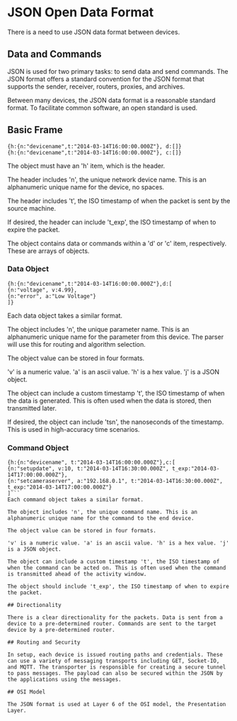 # JSON Open Data Format

There is a need to use JSON data format between devices.

## Data and Commands

JSON is used for two primary tasks: to send data and send commands. The JSON format offers a standard convention for the JSON format that supports the sender, receiver, routers, proxies, and archives.

Between many devices, the JSON data format is a reasonable standard format. To facilitate common software, an open standard is used.

## Basic Frame
```
{h:{n:"devicename",t:"2014-03-14T16:00:00.000Z"}, d:[]}
{h:{n:"devicename",t:"2014-03-14T16:00:00.000Z"}, c:[]}
```

The object must have an 'h' item, which is the header.

The header includes 'n', the unique network device name. This is an alphanumeric unique name for the device, no spaces.

The header includes 't', the ISO timestamp of when the packet is sent by the source machine.

If desired, the header can include 't_exp', the ISO timestamp of when to expire the packet.

The object contains data or commands within a 'd' or 'c' item, respectively. These are arrays of objects.

### Data Object
```
{h:{n:"devicename",t:"2014-03-14T16:00:00.000Z"},d:[
{n:"voltage", v:4.99},
{n:"error", a:"Low Voltage"}
]}
```

Each data object takes a similar format.

The object includes 'n', the unique parameter name. This is an alphanumeric unique name for the parameter from this device. The parser will use this for routing and algorithm selection.

The object value can be stored in four formats. 

'v' is a numeric value. 'a' is an ascii value. 'h' is a hex value. 'j' is a JSON object.

The object can include a custom timestamp 't', the ISO timestamp of when the data is generated. This is often used when the data is stored, then transmitted later.

If desired, the object can include 'tsn', the nanoseconds of the timestamp. This is used in high-accuracy time scenarios.

### Command Object
```
{h:{n:"devicename", t:"2014-03-14T16:00:00.000Z"},c:[
{n:"setupdate", v:10, t:"2014-03-14T16:30:00.000Z", t_exp:"2014-03-14T17:00:00.000Z"},
{n:"setcameraserver", a:"192.168.0.1", t:"2014-03-14T16:30:00.000Z", t_exp:"2014-03-14T17:00:00.000Z"}
]```
Each command object takes a similar format.

The object includes 'n', the unique command name. This is an alphanumeric unique name for the command to the end device.

The object value can be stored in four formats. 

'v' is a numeric value. 'a' is an ascii value. 'h' is a hex value. 'j' is a JSON object.

The object can include a custom timestamp 't', the ISO timestamp of when the command can be acted on. This is often used when the command is transmitted ahead of the activity window.

The object should include 't_exp', the ISO timestamp of when to expire the packet.

## Directionality

There is a clear directionality for the packets. Data is sent from a device to a pre-determined router. Commands are sent to the target device by a pre-determined router.

## Routing and Security

In setup, each device is issued routing paths and credentials. These can use a variety of messaging transports including GET, Socket-IO, and MQTT. The transporter is responsible for creating a secure tunnel to pass messages. The payload can also be secured within the JSON by the applications using the messages.

## OSI Model

The JSON format is used at Layer 6 of the OSI model, the Presentation Layer.

